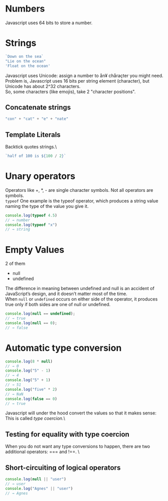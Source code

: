 # Numbers

Javascript uses 64 bits to store a number.

# Strings

```javascript
`Down on the sea`
"Lie on the ocean"
'Float on the ocean'
```

Javascript uses Unicode: assign a number to ån¥ chåraçter you might need. \
Problem is, Javascript uses 16 bits per string element (character), but Unicode has about 2^32 characters. \
So, some characters (like emojis), take 2 "character positions".

## Concatenate strings

```javascript
"con" + "cat" + "e" + "nate"
```

## Template Literals

Backtick quotes strings.\
```javascript
`half of 100 is ${100 / 2}`
```

# Unary operators

Operators like +, *, - are single character symbols. Not all operators are symbols. \
`typeof` One example is the typeof operator, which produces a string value naming the type of the value you give it.

```javascript
console.log(typeof 4.5)
// → number
console.log(typeof "x")
// → string
```

# Empty Values

2 of them

- null
- undefined

The difference in meaning between undefined and null is an accident of JavaScript’s design, and it doesn’t matter most of the time.
\
When `null` or `undefined` occurs on either side of the operator, it produces true only if both sides are one of null or undefined.

``` javascript
console.log(null == undefined);
// → true
console.log(null == 0);
// → false
```

# Automatic type conversion

```javascript
console.log(8 * null)
// → 0
console.log("5" - 1)
// → 4
console.log("5" + 1)
// → 51
console.log("five" * 2)
// → NaN
console.log(false == 0)
// → true
```

Javascript will under the hood convert the values so that it makes sense: This is called _type coercion_.\

## Testing for equality with type coercion

When you do not want any type conversions to happen, there are two additional operators: === and !==. \

## Short-circuiting of logical operators

``` javascript
console.log(null || "user")
// → user
console.log("Agnes" || "user")
// → Agnes
```
